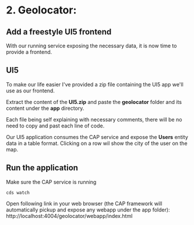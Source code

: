 # 2. Geolocator:

## Add a freestyle UI5 frontend

With our running service exposing the necessary data, it is now time to provide a frontend.

## UI5

To make our life easier I've provided a zip file containing the UI5 app we'll use as our frontend.

Extract the content of the **UI5.zip** and paste the **geolocator** folder and its content under the **app** directory.

Each file being self explaining with necessary comments, there will be no need to copy and past each line of code.

Our UI5 application consumes the CAP service and expose the **Users** entity data in a table format.
Clicking on a row wil show the city of the user on the map.

## Run the application

Make sure the CAP service is running

```cds
cds watch
```

Open following link in your web browser (the CAP framework will automatically pickup and expose any webapp under the app folder):
http://localhost:4004/geolocator/webapp/index.html
